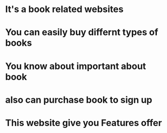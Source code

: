 # It's a book related websites  #
# You can easily buy differnt types of books #
# You know about important about book  #
# also can purchase book to sign up #
# This website give you Features offer #

